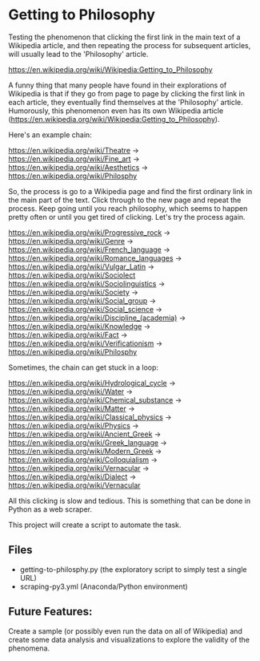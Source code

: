 # Getting to Philosophy
Testing the phenomenon that clicking the first link in the main text of a Wikipedia article, and then repeating the process for subsequent articles, will usually lead to the 'Philosophy' article.

https://en.wikipedia.org/wiki/Wikipedia:Getting_to_Philosophy

A funny thing that many people have found in their explorations of Wikipedia is that if they go from page to page by clicking the first link in each article, they eventually find themselves at the 'Philosophy' article. Humorously, this phenomenon even has its own Wikipedia article (https://en.wikipedia.org/wiki/Wikipedia:Getting_to_Philosophy).

Here's an example chain:

https://en.wikipedia.org/wiki/Theatre ->
https://en.wikipedia.org/wiki/Fine_art -> 
https://en.wikipedia.org/wiki/Aesthetics -> 
https://en.wikipedia.org/wiki/Philosphy

So, the process is go to a Wikipedia page and find the first ordinary link in the main part of the text. Click through to the new page and repeat the process. Keep going until you reach philosophy, which seems to happen pretty often or until you get tired of clicking. Let's try the process again.

https://en.wikipedia.org/wiki/Progressive_rock ->
https://en.wikipedia.org/wiki/Genre ->
https://en.wikipedia.org/wiki/French_language ->
https://en.wikipedia.org/wiki/Romance_languages ->
https://en.wikipedia.org/wiki/Vulgar_Latin ->
https://en.wikipedia.org/wiki/Sociolect
https://en.wikipedia.org/wiki/Sociolinguistics ->
https://en.wikipedia.org/wiki/Society ->
https://en.wikipedia.org/wiki/Social_group ->
https://en.wikipedia.org/wiki/Social_science ->
https://en.wikipedia.org/wiki/Discipline_(academia) ->
https://en.wikipedia.org/wiki/Knowledge ->
https://en.wikipedia.org/wiki/Fact ->
https://en.wikipedia.org/wiki/Verificationism ->
https://en.wikipedia.org/wiki/Philosphy

Sometimes, the chain can get stuck in a loop:

https://en.wikipedia.org/wiki/Hydrological_cycle ->
https://en.wikipedia.org/wiki/Water ->
https://en.wikipedia.org/wiki/Chemical_substance ->
https://en.wikipedia.org/wiki/Matter ->
https://en.wikipedia.org/wiki/Classical_physics ->
https://en.wikipedia.org/wiki/Physics ->
https://en.wikipedia.org/wiki/Ancient_Greek ->
https://en.wikipedia.org/wiki/Greek_language ->
https://en.wikipedia.org/wiki/Modern_Greek ->
https://en.wikipedia.org/wiki/Colloquialism ->
https://en.wikipedia.org/wiki/Vernacular ->
https://en.wikipedia.org/wiki/Dialect ->
https://en.wikipedia.org/wiki/Vernacular

All this clicking is slow and tedious. This is something that can be done in Python as a web scraper.

This project will create a script to automate the task.

## Files
* getting-to-philosphy.py (the exploratory script to simply test a single URL)
* scraping-py3.yml (Anaconda/Python environment)


## Future Features:
Create a sample (or possibly even run the data on all of Wikipedia) and create some data analysis and visualizations to explore the validity of the phenomena.
